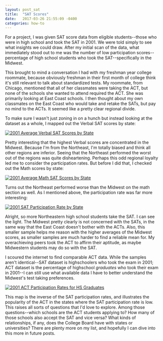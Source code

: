 ```yaml
---
layout: post_sat
title:  "SAT Scores"
date:   2017-03-26 21:55:09 -0400
categories: how-to
---
```


For a project, I was given SAT score data from eligible students--those who were in high school and took the SAT in 2001. We were told simply to see what insights we could draw. After my initial scan of the data, what immediately stood out to me was the number of low participation scores--percentage of high school students who took the SAT--specifically in the Midwest. 

This brought to mind a conversation I had with my freshman year college roommate, because obviously freshman in their first month of college think it's still relevant to talk about standardized tests. My roommate, from Chicago, mentioned that all of her classmates were taking the ACT, but none of the schools she wanted to attend required the ACT. She was primarily looking at East Coast schools. I then thought about my own classmates on the East Coast who would take and retake the SATs, but pay no mind to the ACTs. It seemed like a pretty clear regional divide.

To make sure I wasn't just zoning in on a hunch but instead looking at the dataset as a whole, I mapped out the Verbal SAT scores by state:

<div class='tableauPlaceholder' id='viz1497373854939' style='position: relative'><noscript><a href='#'><img alt='2001 Average Verbal SAT Scores by State ' src='https:&#47;&#47;public.tableau.com&#47;static&#47;images&#47;20&#47;2001AverageVerbalSATScoresbyState&#47;Sheet4&#47;1_rss.png' style='border: none' /></a></noscript><object class='tableauViz'  style='display:none;'><param name='host_url' value='https%3A%2F%2Fpublic.tableau.com%2F' /> <param name='site_root' value='' /><param name='name' value='2001AverageVerbalSATScoresbyState&#47;Sheet4' /><param name='tabs' value='no' /><param name='toolbar' value='yes' /><param name='static_image' value='https:&#47;&#47;public.tableau.com&#47;static&#47;images&#47;20&#47;2001AverageVerbalSATScoresbyState&#47;Sheet4&#47;1.png' /> <param name='animate_transition' value='yes' /><param name='display_static_image' value='yes' /><param name='display_spinner' value='yes' /><param name='display_overlay' value='yes' /><param name='display_count' value='yes' /></object></div>            

Pretty interesting that the highest Verbal scores are concentrated in the Midwest. Because I'm from the Northeast, I'm totally biased and think all other regions are inferior. Seeing that the Northeast performed the worst out of the regions was quite disheartening. Perhaps this odd regional loyalty led me to consider the participation rates. But before I did that, I checked out the Math scores by state:

<div class='tableauPlaceholder' id='viz1489527750572' style='position: relative'><noscript><a href='#'><img alt='2001 Average Math SAT Scores by State ' src='https:&#47;&#47;public.tableau.com&#47;static&#47;images&#47;Av&#47;AverageMathSATScoresbyState&#47;Sheet2&#47;1_rss.png' style='border: none' /></a></noscript><object class='tableauViz'  style='display:none;'><param name='host_url' value='https%3A%2F%2Fpublic.tableau.com%2F' /> <param name='path' value='views&#47;AverageMathSATScoresbyState&#47;Sheet2?:embed=y&amp;:display_count=y' /> <param name='toolbar' value='yes' /><param name='static_image' value='https:&#47;&#47;public.tableau.com&#47;static&#47;images&#47;Av&#47;AverageMathSATScoresbyState&#47;Sheet2&#47;1.png' /> <param name='animate_transition' value='yes' /><param name='display_static_image' value='yes' /><param name='display_spinner' value='yes' /><param name='display_overlay' value='yes' /><param name='display_count' value='yes' /></object></div>

Turns out the Northeast performed worse than the Midwest on the math section as well. As I mentioned above, the participation rate was far more interesting:

<div class='tableauPlaceholder' id='viz1490032944746' style='position: relative'><noscript><a href='#'><img alt='2001 SAT Participation Rate by State ' src='https:&#47;&#47;public.tableau.com&#47;static&#47;images&#47;20&#47;2001SATParticipationRatebyState_0&#47;Sheet3&#47;1_rss.png' style='border: none' /></a></noscript><object class='tableauViz'  style='display:none;'><param name='host_url' value='https%3A%2F%2Fpublic.tableau.com%2F' /> <param name='site_root' value='' /><param name='name' value='2001SATParticipationRatebyState_0&#47;Sheet3' /><param name='tabs' value='no' /><param name='toolbar' value='yes' /><param name='static_image' value='https:&#47;&#47;public.tableau.com&#47;static&#47;images&#47;20&#47;2001SATParticipationRatebyState_0&#47;Sheet3&#47;1.png' /> <param name='animate_transition' value='yes' /><param name='display_static_image' value='yes' /><param name='display_spinner' value='yes' /><param name='display_overlay' value='yes' /><param name='display_count' value='yes' /></object></div>

Alright, so more Northeastern high school students take the SAT. I can see the light. The Midwest pretty clearly is not concerned with the SATs, in the same way that the East Coast doesn't bother with the ACTs. Also, this smaller sample helps me reason with the higher averages of the Midwest scores, as smaller samples are much harder to find a reliable mean for. My overachieving peers took the ACT to affirm their aptitude, as maybe Midwestern students may do so with the SAT.

I scoured the internet to find comparable ACT data. While the samples aren't identical--SAT dataset is highschoolers who took the exam in 2001; ACT dataset is the percentage of highschool *graduates* who took their exam in 2001--I can still use what available data I have to better understand the Midwest's test taking preferences.

<div class='tableauPlaceholder' id='viz1490032270645' style='position: relative'><noscript><a href='#'><img alt='2001 ACT Participation Rates for HS Graduates ' src='https:&#47;&#47;public.tableau.com&#47;static&#47;images&#47;20&#47;2001ACTPartipationRates&#47;Sheet1&#47;1_rss.png' style='border: none' /></a></noscript><object class='tableauViz'  style='display:none;'><param name='host_url' value='https%3A%2F%2Fpublic.tableau.com%2F' /> <param name='site_root' value='' /><param name='name' value='2001ACTPartipationRates&#47;Sheet1' /><param name='tabs' value='no' /><param name='toolbar' value='yes' /><param name='static_image' value='https:&#47;&#47;public.tableau.com&#47;static&#47;images&#47;20&#47;2001ACTPartipationRates&#47;Sheet1&#47;1.png' /> <param name='animate_transition' value='yes' /><param name='display_static_image' value='yes' /><param name='display_spinner' value='yes' /><param name='display_overlay' value='yes' /><param name='display_count' value='yes' /></object></div>

This map is the inverse of the SAT participation rates, and illustrates the popularity of the ACT in the states where the SAT participation rate is low. This raises all sorts of questions that I'd love to explore. Among those questions--which schools are the ACT students applying to? How many of those schools also accept the SAT and vice versa? What kinds of relationships, if any, does the College Board have with states or universities? There are plenty more on my list, and hopefully I can dive into this more in future posts.

